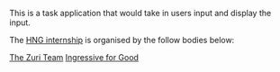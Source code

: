 This is a task application that would take in users input and display the input.

The [HNG internship](https://hng.tech) is organised by the follow bodies below:

[The Zuri Team](https://internship.zuri.team)
[Ingressive for Good](https://ingressive.org)

